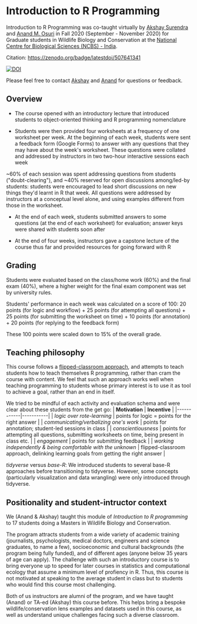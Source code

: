 # Introduction to R Programming

Introduction to R Programming was co-taught virtually by [Akshay Surendra](https://akshaysurendra.github.io/) and [Anand M. Osuri](https://www.ncf-india.org/author/675623/anand-osuri-2) in Fall 2020 (September - November 2020) for Graduate students in Wildlife Biology and Conservation at the [National Centre for Biological Sciences (NCBS) - India](https://www.ncbs.res.in/).

Citation: https://zenodo.org/badge/latestdoi/507641341

[![DOI](https://zenodo.org/badge/507641341.svg)](https://zenodo.org/badge/latestdoi/507641341)

Please feel free to contact [Akshay](akshaysurendra1@gmail.com) and [Anand](aosuri@ncf-india.org) for questions or feedback.


## Overview

 - The course opened with an introductory lecture that introduced students to object-oriented thinking and R programming nomenclature

 - Students were then provided four worksheets at a frequency of one worksheet per week. At the beginning of each week, students were sent a feedback form (Google Forms) to answer with any questions that they may have about the week's worksheet. These questions were collated and addressed by instructors in two two-hour interactive sessions each week

~60% of each session was spent addressing questions from students ("doubt-clearing"), and ~40% reserved for open discussions among/led-by students: students were encouraged to lead short discussions on new things they'd learnt in R that week. All questions were addressed by instructors at a conceptual level alone, and using examples different from those in the worksheet.

 - At the end of each week, students submitted answers to some questions (at the end of each worksheet) for evaluation;  answer keys were shared with students soon after

 - At the end of four weeks, instructors gave a capstone lecture of the course thus far and provided resources for going forward with R

## Grading

Students were evaluated based on the class/home work (60%) and the final exam (40%), where a higher weight for the final exam component was set by university rules.

Students' performance in each week was calculated on a score of 100: 20 points (for logic and workflow) + 25 points (for attempting all questions) + 25 points (for submitting the worksheet on time) +  10 points (for annotation) + 20 points (for replying to the feedback form)

These 100 points were scaled down to 15% of the overall grade.

## Teaching philosophy

This course follows a [flipped-classroom approach](https://en.wikipedia.org/wiki/Flipped_classroom), and attempts to teach students how to teach themselves R programming, rather than cram the course with content. We feel that such an approach works well when teaching programming to students whose primary interest is to use it as tool to achieve a goal, rather than an end in itself.

We tried to be mindful of each activity and evaluation schema and were clear about these students from the get go:
| **Motivation** | **Incentive** |
|------------|-----------|
| *logic over rote-learning* | points for logic = points for the right answer |
| *communicating/verbalizing one's work* | points for annotation; student-led sessions in class |
| *conscientiousness* | points for attempting all questions, submitting worksheets on time, being present in class etc. |
| *engagement* | points for submitting feedback |
| *working independently \& being comfortable with the unknown* | flipped-classroom approach, delinking learning goals from getting the right answer |

*tidyverse* versus *base-R*: We introduced students to several base-R approaches before transitioning to tidyverse. However, some concepts (particularly visualization and data wrangling) were only introduced through tidyverse.

## Positionality and student-intructor context

We (Anand \& Akshay) taught this module of *Introduction to R programming* to 17 students doing a Masters in Wildlife Biology and Conservation.

The program attracts students from a wide variety of academic training (journalists, psychologists, medical doctors, engineers and science graduates, to name a few), socioeconomic and cultural backgrounds (the program being fully funded), and of different ages (anyone below 35 years of age can apply). The challenge with such an introductory course is to bring everyone up to speed for later courses in statistics and computational ecology that assume a minimum level of profiency in R. Thus, this course is not motivated at speaking to the average student in class but to students who would find this course most challenging.

Both of us instructors are alumni of the program, and we have taught (Anand) or TA-ed (Akshay) this course before. This helps bring a bespoke wildlife/conservation lens examples and datasets used in this course, as well as understand unique challenges facing such a diverse classroom.


